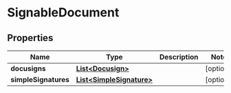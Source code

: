

# SignableDocument

## Properties

Name | Type | Description | Notes
------------ | ------------- | ------------- | -------------
**docusigns** | [**List&lt;Docusign&gt;**](Docusign.md) |  |  [optional]
**simpleSignatures** | [**List&lt;SimpleSignature&gt;**](SimpleSignature.md) |  |  [optional]





